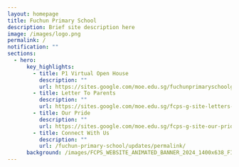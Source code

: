 ```yaml
---
layout: homepage
title: Fuchun Primary School
description: Brief site description here
image: /images/logo.png
permalink: /
notification: ""
sections:
  - hero:
      key_highlights:
        - title: P1 Virtual Open House
          description: ""
          url: https://sites.google.com/moe.edu.sg/fuchunprimaryschoolg-site/p1-virtual-open-house
        - title: Letter To Parents
          description: ""
          url: https://sites.google.com/moe.edu.sg/fcps-g-site-letters-to-parents/letters-to-parents-home
        - title: Our Pride
          description: ""
          url: https://sites.google.com/moe.edu.sg/fcps-g-site-our-pride/our-pride-home/
        - title: Connect With Us
          description: ""
          url: /fuchun-primary-school/updates/permalink/
      background: /images/FCPS_WEBSITE_ANIMATED_BANNER_2024_1400x638_FINAL.gif
---
```

